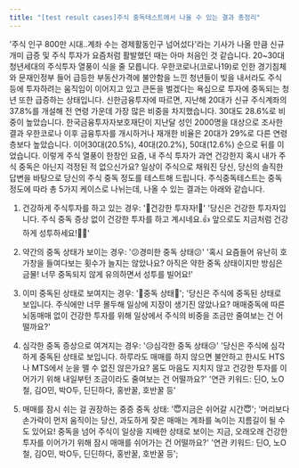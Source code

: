 ```yaml
---
title: "[test result cases]주식 중독테스트에서 나올 수 있는 결과 총정리"
---
```


'주식 인구 800만 시대..계좌 수는 경제활동인구 넘어섰다'라는 기사가 나올 만큼 신규 개미 급증 및 주식 투자가 요즘처럼 활발했던 때는 아마 처음인 것 같습니다. 
20~30대 청년세대의 주식투자 열풍이 식을 줄 모릅니다. 우한코로나(코로나19)로 인한 경기침체와 문재인정부 들어 급등한 부동산가격에 불안함을 느낀 청년들이 빚을 내서라도 주식 등에 투자하려는 움직임이 이어지고 있고
큰돈을 벌겠다는 욕심으로 투자에 중독되는 청년 또한 급증하는 상태입니다.
신한금융투자에 따르면, 지난해 20대가 신규 주식계좌의 37.8%를 개설해 전 연령 가운데 가장 많은 비중을 차지했습니다. 30대도 28.6%로 비중이 높았습니다. 
한국금융투자자보호재단이 지난달 성인 2000명을 대상으로 조사한 결과 우한코로나 이후 금융투자를 개시하거나 재개한 비율은 20대가 29%로 다른 연령층보다 높았습니다. 이어30대(20.5%), 40대(20.2%), 50대(12.6%) 순으로 뒤를 이었습니다.
이렇게 주식 열풍이 한창인 요즘, 내 주식 투자가 과연 건강한지 혹시 내가 주식 중독은 아닌지 걱정된 적 없으신가요?
일상이 주식으로 채워진 당신,  당신의 솔직한 답변을 바탕으로 당신의 주식 중독 정도를 테스트해 드립니다.
주식중독테스트는 중독 정도에 따라 총 5가지 케이스로 나뉘는데,  나올 수 있는 결과는 아래와 같습니다.

1. 건강하게 주식투자를 하고 있는 경우: '👑건강한 투자자!👑'
'당신은 건강한 투자자입니다. 주식 중독 증상 없이 건강한 투자를 하고 계시네요.👍 앞으로도 지금처럼 건강하게 성투하세요!👏👏'

2. 약간의 중독 상태가 보이는 경우: '😕경미한 중독 상태😕'
'혹시 요즘들어 유난히 호가창을 들여다보는 횟수가 늘지는 않았나요? 아직은 약한 중독 상태이지만 방심은 금물! 너무 중독되지 않게 유의하면서 성투를 빌어요!'

3. 이미 중독된 상태로 보여지는 경우: '🤭중독 상태🤭';
 '당신은 주식에 중독된 상태로 보입니다. 주식에만 너무 몰두해 일상에 지장이 생기진 않았나요? 매매중독에 따른 뇌동매매 없이 건강한 투자를 위해 일상에서 주식의 비중을 조금만 줄여보는 건 어떨까요?'
			
4. 심각한 중독 증상으로 여겨지는 경우: '😥심각한 중독 상태😥'
'당신은 주식에 심각하게 중독된 상태로 보입니다. 하루라도 매매를 하지 않으면 불안하고 한시도 HTS나 MTS에서 눈을 뗄 수 없진 않은가요? 몸도 마음도 지치지 않고 건강한 투자를 이어가기 위해 내일부턴 조금이라도 줄여보는 건 어떨까요?'
'연관 키워드: 딘O, 노O철, 김O민, 박O두, 딘딘하다, 홍반꿀, 호반꿀 등'

5. 매매를 잠시 쉬는 걸 권장하는 중증 중독 상태: '😇지금은 쉬어갈 시간😇';
 '머리보다 손가락이 먼저 움직이는 당신, 과도하게 잦은 매매는 계좌를 녹이는 지름길이 될 수도 있어요! 중독을 넘어 주식이 일상을 지배한 상태로 보이는 지금, 오래오래 건강한 투자를 이어가기 위해 잠시 매매를 쉬어가는 건 어떨까요?'
'연관 키워드: 딘O, 노O철, 김O민, 박O두, 딘딘하다, 홍반꿀, 호반꿀 등';
